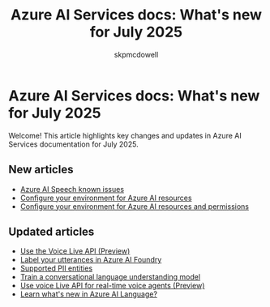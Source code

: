 ﻿---
title: "Azure AI Services docs: What's new for July 2025"
description: Discover key changes and updates in Azure AI Services documentation for July 2025.
ms.author: smcdowell
author: skpmcdowell
ms.topic: whats-new
ms.subject: ai-services
ms.custom: July-2025
ms.date: 07/02/2025
---

# Azure AI Services docs: What's new for July 2025

Welcome! This article highlights key changes and updates in Azure AI Services documentation for July 2025.

## New articles

- [Azure AI Speech known issues](../ai-services/speech-service/known-issues.md)
- [Configure your environment for Azure AI resources](../ai-services/language-service/question-answering/how-to/configure-azure-resources.md)
- [Configure your environment for Azure AI resources and permissions](../ai-services/language-service/conversational-language-understanding/how-to/configure-azure-resources.md)

## Updated articles

- [Use the Voice Live API (Preview)](../ai-services/speech-service/voice-live-how-to.md)
- [Label your utterances in Azure AI Foundry](../ai-services/language-service/conversational-language-understanding/how-to/tag-utterances.md) 
- [Supported PII entities](../ai-services/language-service/personally-identifiable-information/concepts/entity-categories.md)
- [Train a conversational language understanding model](../ai-services/language-service/conversational-language-understanding/how-to/train-model.md)
- [Use voice Live API for real-time voice agents (Preview)](../ai-services/speech-service/voice-live.md) 
- [Learn what's new in Azure AI Language?](../ai-services/language-service/whats-new.md) 